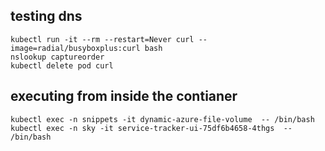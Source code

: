 


## testing dns

```
kubectl run -it --rm --restart=Never curl --image=radial/busyboxplus:curl bash
nslookup captureorder
kubectl delete pod curl
```

## executing from inside the contianer
```
kubectl exec -n snippets -it dynamic-azure-file-volume  -- /bin/bash
kubectl exec -n sky -it service-tracker-ui-75df6b4658-4thgs  -- /bin/bash
```
